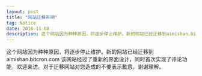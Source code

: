 ```yaml
---
layout: post
title: "网站迁移声明"
tag: Notice
date: 2016-11-08
description: 这个网站因为种种原因，将逐步停止维护。新的网站已经迁移到aimishan.bitcron.com 该网站经过了重新的界面设计，同时首次实现了评论功能，欢迎来访。对于迁移网站对您造成的不便表示歉意，谢谢理解。
---
```


这个网站因为种种原因，将逐步停止维护。新的网站已经迁移到aimishan.bitcron.com 该网站经过了重新的界面设计，同时首次实现了评论功能，欢迎来访。对于迁移网站对您造成的不便表示歉意，谢谢理解。
